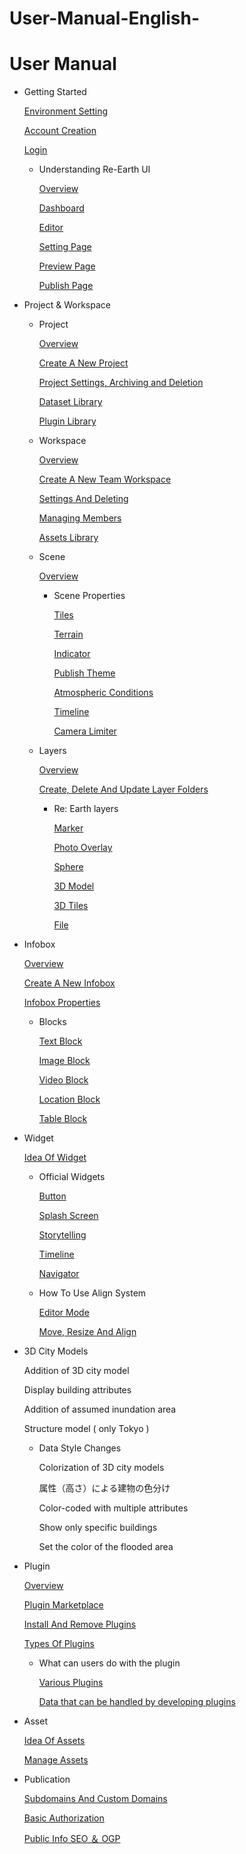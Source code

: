 # User-Manual-English-
# User Manual

- Getting Started
    
    [Environment Setting](https://github.com/CS-eukarya/User-Manual-English-/blob/Getting-Started/Environment%20Setting.md)
    
    [Account Creation](https://github.com/CS-eukarya/User-Manual-English-/blob/Getting-Started/Account%20Creation.md)

    [Login](https://github.com/CS-eukarya/User-Manual-English-/blob/Getting-Started/Login.md)
  
    
    - Understanding Re-Earth UI
        
        [Overview](https://github.com/CS-eukarya/User-Manual-English-/blob/Understanding-Re-Earth-UI/Overview%20for%20Understanding%20Re-Earth%20UI.md)
        
        [Dashboard](https://github.com/CS-eukarya/User-Manual-English-/blob/Understanding-Re-Earth-UI/Dashboard.md)
        
        [Editor](https://github.com/CS-eukarya/User-Manual-English-/blob/Understanding-Re-Earth-UI/Editor.md)
        
        [Setting Page](https://github.com/CS-eukarya/User-Manual-English-/blob/Understanding-Re-Earth-UI/Setting%20Page.md)
        
        [Preview Page](https://github.com/CS-eukarya/User-Manual-English-/blob/Understanding-Re-Earth-UI/Preview%20Page.md)
        
        [Publish Page](https://github.com/CS-eukarya/User-Manual-English-/blob/Understanding-Re-Earth-UI/Publish%20Page.md)
        
- Project & Workspace
    - Project
        
        [Overview](https://github.com/CS-eukarya/User-Manual-English-/blob/Project/Overview%20for%20Project.md)
        
        [Create A New Project](https://github.com/CS-eukarya/User-Manual-English-/blob/Project/Create%20A%20New%20Project.md)
        
        [Project Settings, Archiving and Deletion](https://github.com/CS-eukarya/User-Manual-English-/blob/Project/Project%20Settings%2C%20Archiving%20and%20Deletion.md)
        
        [Dataset Library](https://github.com/CS-eukarya/User-Manual-English-/blob/Project/Dataset%20Library.md)

        [Plugin Library](https://github.com/CS-eukarya/User-Manual-English-/blob/Project/Plugin%20Library.md)
      
        
    - Workspace
        
        [Overview](https://github.com/CS-eukarya/User-Manual-English-/blob/Workspace/Overview%20for%20workspace.md)
        
        [Create A New Team Workspace](https://github.com/CS-eukarya/User-Manual-English-/blob/Workspace/Create%20A%20New%20Team%20Workspace.md)
        
        [Settings And Deleting](https://github.com/CS-eukarya/User-Manual-English-/blob/Workspace/Settings%20And%20Deleting.md)
        
        [Managing Members](https://github.com/CS-eukarya/User-Manual-English-/blob/Workspace/Managing%20Members.md)
        
        [Assets Library](https://github.com/CS-eukarya/User-Manual-English-/blob/Workspace/Assets%20Library.md)
        
    - Scene
        
        [Overview](https://github.com/CS-eukarya/User-Manual-English-/blob/Scene/Overview%20for%20Scene.md)
        
        - Scene Properties
            
            [Tiles ](https://github.com/CS-eukarya/User-Manual-English-/blob/Scene-Properties/Tiles.md)
            
            [Terrain](https://github.com/CS-eukarya/User-Manual-English-/blob/Scene-Properties/Terrain.md)
            
            [Indicator](https://github.com/CS-eukarya/User-Manual-English-/blob/Scene-Properties/Indicator.md)
            
            [Publish Theme ](https://github.com/CS-eukarya/User-Manual-English-/blob/Scene-Properties/Publish%20Theme.md)
            
            [Atmospheric Conditions ](https://github.com/CS-eukarya/User-Manual-English-/blob/Scene-Properties/Atmospheric%20Conditions.md)
            
            [Timeline ](https://github.com/CS-eukarya/User-Manual-English-/blob/Scene-Properties/Timeline%20for%20Scene.md)
            
            [Camera Limiter](https://github.com/CS-eukarya/User-Manual-English-/blob/Scene-Properties/Camera%20Limiter.md)
            
    - Layers
        
        [Overview](https://github.com/CS-eukarya/User-Manual-English-/blob/Layers/Overview%20for%20Layer.md)
        
        [Create, Delete And Update Layer Folders](https://github.com/CS-eukarya/User-Manual-English-/blob/Layers/Create%2C%20Delete%20And%20Update%20Layer%20Folders.md)
        
        - Re: Earth layers
            
            [Marker](https://github.com/CS-eukarya/User-Manual-English-/blob/Re-Earth-layers/Marker.md)
            
            [Photo Overlay](https://github.com/CS-eukarya/User-Manual-English-/blob/Re-Earth-layers/Photo%20Overlay.md)
            
            [Sphere](https://github.com/CS-eukarya/User-Manual-English-/blob/Re-Earth-layers/Sphere.md)
            
            [3D Model](https://github.com/CS-eukarya/User-Manual-English-/blob/Re-Earth-layers/3D%20Model.md)
            
            [3D Tiles](https://github.com/CS-eukarya/User-Manual-English-/blob/Re-Earth-layers/3D%20Tiles.md)
            
            [File](https://github.com/CS-eukarya/User-Manual-English-/blob/Re-Earth-layers/File.md)
            
- Infobox
    
    [Overview ](https://github.com/CS-eukarya/User-Manual-English-/blob/Infobox/Overview%20for%20Infobox.md)
    
    [Create A New Infobox](https://github.com/CS-eukarya/User-Manual-English-/blob/Infobox/Create%20A%20New%20Infobox.md)
    
    [Infobox Properties ](https://github.com/CS-eukarya/User-Manual-English-/blob/Infobox/Infobox%20Properties.md)
    
    - Blocks
        
        [Text Block ](https://github.com/CS-eukarya/User-Manual-English-/blob/Blocks/Text%20Block.md)
        
        [Image Block ](https://github.com/CS-eukarya/User-Manual-English-/blob/Blocks/Image%20Block.md)
        
        [Video Block ](https://github.com/CS-eukarya/User-Manual-English-/blob/Blocks/Video%20Block.md)
        
        [Location Block ](https://github.com/CS-eukarya/User-Manual-English-/blob/Blocks/Location%20Block.md)
        
        [Table Block ](https://github.com/CS-eukarya/User-Manual-English-/blob/Blocks/Table%20Block.md)
        
- Widget
    
    [Idea Of Widget](https://github.com/CS-eukarya/User-Manual-English-/blob/Widget/Idea%20Of%20Widget.md)
    
    - Official Widgets
        
        [Button](https://github.com/CS-eukarya/User-Manual-English-/blob/Official-Widgets/Button.md)
        
        [Splash Screen](https://github.com/CS-eukarya/User-Manual-English-/blob/Official-Widgets/Splash%20Screen.md)
        
        [Storytelling](https://github.com/CS-eukarya/User-Manual-English-/blob/Official-Widgets/Storytelling.md)
        
        [Timeline](https://github.com/CS-eukarya/User-Manual-English-/blob/Official-Widgets/Timeline%20for%20Widget.md)
        
        [Navigator](https://github.com/CS-eukarya/User-Manual-English-/blob/Official-Widgets/Navigator.md)
        
    - How To Use Align System
        
        [Editor Mode](https://github.com/CS-eukarya/User-Manual-English-/blob/How-To-Use-Align-System/Editor%20Mode.md)
        
        [Move, Resize And Align](https://github.com/CS-eukarya/User-Manual-English-/blob/How-To-Use-Align-System/Move%2C%20Resize%20And%20Align.md)


- 3D City Models

    Addition of 3D city model

    Display building attributes

    Addition of assumed inundation area

    Structure model ( only Tokyo )

     - Data Style Changes

          Colorization of 3D city models

          属性（高さ）による建物の色分け

          Color-coded with multiple attributes

          Show only specific buildings

          Set the color of the flooded area

        
- Plugin
    
    [Overview](https://github.com/CS-eukarya/User-Manual-English-/blob/Plugin/Overview%20for%20Plugin.md)
    
    [Plugin Marketplace ](https://github.com/CS-eukarya/User-Manual-English-/blob/Plugin/Plugin%20Marketplace.md)
    
    [Install And Remove Plugins](https://github.com/CS-eukarya/User-Manual-English-/blob/Plugin/Install%20And%20Remove%20Plugins.md)
    
    [Types Of Plugins](https://github.com/CS-eukarya/User-Manual-English-/blob/Plugin/Types%20Of%20Plugins.md)
    
    - What can users do with the plugin
        
        [Various Plugins](https://github.com/CS-eukarya/User-Manual-English-/blob/What-can-users-do-with-the-plugin/Various%20Plugins.md)
        
        [Data that can be handled by developing plugins](https://github.com/CS-eukarya/User-Manual-English-/blob/What-can-users-do-with-the-plugin/Data%20that%20can%20be%20handled%20by%20developing%20plugins.md)
        
- Asset
    
    [Idea Of Assets](https://github.com/CS-eukarya/User-Manual-English-/blob/Asset/Idea%20Of%20Assets.md)
    
    [Manage Assets](https://github.com/CS-eukarya/User-Manual-English-/blob/Asset/Manage%20Assets.md)
    
- Publication
    
    [Subdomains And Custom Domains](https://github.com/CS-eukarya/User-Manual-English-/blob/Publication/Subdomains%20And%20Custom%20Domains.md)
    
    [Basic Authorization](https://github.com/CS-eukarya/User-Manual-English-/blob/Publication/Basic%20Authorization.md)
    
    [Public Info SEO ＆ OGP](https://github.com/CS-eukarya/User-Manual-English-/blob/Publication/Public%20Info%20SEO%20%EF%BC%86%20OGP.md)
    
